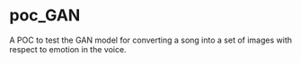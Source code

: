 # poc_GAN
 A POC to test the GAN model for converting a song into a set of images with respect to emotion in the voice.
